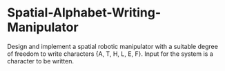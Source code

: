 # Spatial-Alphabet-Writing-Manipulator
Design and implement a spatial robotic manipulator with a suitable degree of  freedom to write characters {A, T, H, L, E, F}. Input for the system is a  character to be written.
